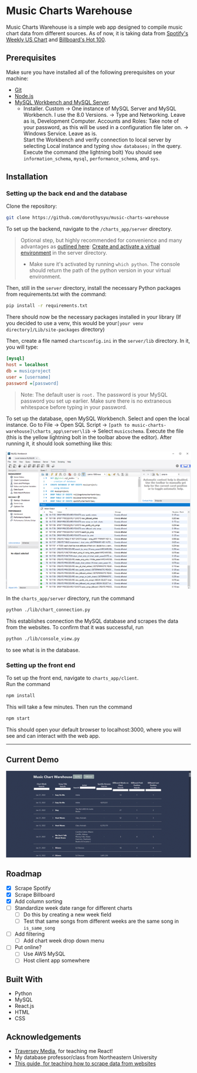 # Music Charts Warehouse

Music Charts Warehouse is a simple web app designed to compile music chart data from different sources. As of now, it is taking data from [Spotify's Weekly US Chart](https://spotifycharts.com/regional/us/weekly/latest) and [Billboard's Hot 100](https://www.billboard.com/charts/hot-100/).

## Prerequisites

Make sure you have installed all of the following prerequisites on your machine:

* [Git](https://git-scm.com/downloads)
* [Node.js](https://nodejs.org/en/)
* [MySQL Workbench and MySQL Server](https://dev.mysql.com/downloads/installer/).  
  * Installer. Custom -> One instance of MySQL Server and MySQL Workbench. I use the 8.0 Versions. -> Type and Networking. Leave as is, Development Computer. Accounts and Roles: Take note of your password, as this will be used in a configuration file later on. -> Windows Service. Leave as is.  
     Start the Workbench and verify connection to local server by selecting Local instance and typing `show databases;` in the query. Execute the command (the lightning bolt) You should see `information_schema`, `mysql`, `performance_schema`, and `sys`.

## Installation

### Setting up the back end and the database

Clone the repository:

```bash
git clone https://github.com/dorothysyu/music-charts-warehouse
```

To set up the backend, navigate to the `/charts_app/server` directory.  

>Optional step, but highly recommended for convenience and many advantages as [outlined here](https://towardsdatascience.com/venvs-pyenvs-pipenvs-oh-my-2411149e2f43): [Create and activate a virtual environment](https://docs.python.org/3/library/venv.html) in the server directory.  
>
> * Make sure it's activated by running `which python`. The console should return the path of the python version in your virtual environment.  

Then, still in the `server` directory, install the necessary Python packages from requirements.txt with the command:

```bash
pip install -r requirements.txt
```

There should now be the necessary packages installed in your library (If you decided to use a venv, this would be your`[your venv directory]/Lib/site-packages` directory)

Then, create a file named `chartsconfig.ini` in the `server/lib` directory. In it, you will type:

```ini
[mysql]
host = localhost
db = musicproject
user = [username]
password =[password]
```

> Note: The default user is `root.` The password is your MySQL password you set up earlier. Make sure there is no extraneous whitespace before typing in your password.

To set up the database, open MySQL Workbench. Select and open the local instance. Go to File -> Open SQL Script -> `[path to music-charts-warehouse]\charts_app\server\lib` -> Select `musicschema`. Execute the file (this is the yellow lightning bolt in the toolbar above the editor). After running it, it should look something like this:

![ ](sqlsetup.png "Site demo")

In the `charts_app/server` directory, run the command  

```bash
python ./lib/chart_connection.py
```

This establishes connection the MySQL database and scrapes the data from the websites. To confirm that it was successful, run

```bash
python ./lib/console_view.py
```

to see what is in the database.

### Setting up the front end

To set up the front end, navigate to `charts_app/client`.  
Run the command

```javascript
npm install
```

This will take a few minutes. Then run the command

```javascript
npm start
```

This should open your default browser to localhost:3000, where you will see and can interact with the web app.

---

## Current Demo

![ ](9pDjPSdEYo.gif "Site demo")

## Roadmap

* [x] Scrape Spotify
* [x] Scrape Billboard
* [x] Add column sorting
* [ ] Standardize week date range for different charts
  * [ ] Do this by creating a new week field
  * [ ] Test that same songs from different weeks are the same song in `is_same_song`
* [ ] Add filtering
  * [ ] Add chart week drop down menu
* [ ] Put online?
  * [ ] Use AWS MySQL
  * [ ] Host client app somewhere

## Built With

* Python
* MySQL
* React.js
* HTML
* CSS

## Acknowledgements

* [Traversey Media](https://youtu.be/w7ejDZ8SWv8), for teaching me React!
* My database professor/class from Northeastern University
* [This guide, for teaching how to scrape data from websites](https://jennifer-franklin.medium.com/how-to-scrape-the-most-popular-songs-on-spotify-using-python-8a8979fa6b06)
